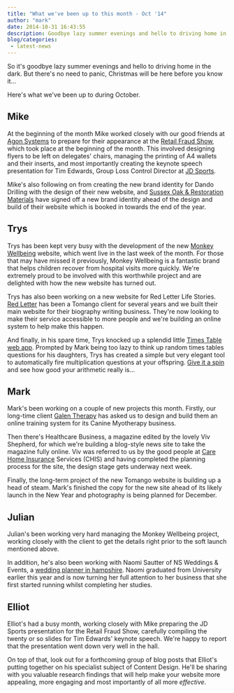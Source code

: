 ```yaml
---
title: "What we've been up to this month - Oct '14"
author: "mark"
date: 2014-10-31 16:43:55
description: Goodbye lazy summer evenings and hello to driving home in the dark. Here's what we've been up to in October...
blog/categories: 
 - latest-news
---
```


So it's goodbye lazy summer evenings and hello to driving home in the dark. But there's no need to panic, Christmas will be here before you know it...

Here's what we've been up to during October.

## Mike

At the beginning of the month Mike worked closely with our good friends at [Agon Systems](http://www.agon-systems.com) to prepare for their appearance at the [Retail Fraud Show](http://www.retailfraud.com/retail-fraud-show/), which took place at the beginning of the month. This involved designing flyers to be left on delegates' chairs, managing the printing of A4 wallets and their inserts, and most importantly creating the keynote speech presentation for Tim Edwards, Group Loss Control Director at [JD Sports](http://www.jdsports.co.uk/).

Mike's also following on from creating the new brand identity for Dando Drilling with the design of their new website, and [Sussex Oak &amp; Restoration Materials](http://www.tomango.co.uk/created/sussex-oak/) have signed off a new brand identity ahead of the design and build of their website which is booked in towards the end of the year.

## Trys

Trys has been kept very busy with the development of the new [Monkey Wellbeing](https://www.monkeywellbeing.com/) website, which went live in the last week of the month. For those that may have missed it previously, Monkey Wellbeing is a fantastic brand that helps children recover from hospital visits more quickly. We're extremely proud to be involved with this worthwhile project and are delighted with how the new website has turned out.

Trys has also been working on a new website for Red Letter Life Stories. [Red Letter](http://www.redletterbooks.co.uk/) has been a Tomango client for several years and we built their main website for their biography writing business. They're now looking to make their service accessible to more people and we're building an online system to help make this happen.

And finally, in his spare time, Trys knocked up a splendid little [Times Table web app](http://trysmudford.com/lab/times/). Prompted by Mark being too lazy to think up random times tables questions for his daughters, Trys has created a simple but very elegant tool to automatically fire multiplication questions at your offspring. [Give it a spin](http://trysmudford.com/lab/times/) and see how good your arithmetic really is...

## Mark

Mark's been working on a couple of new projects this month. Firstly, our long-time client [Galen Therapy](http://www.caninetherapy.co.uk/) has asked us to design and build them an online training system for its Canine Myotherapy business.

Then there's Healthcare Business, a magazine edited by the lovely Viv Shepherd, for which we're building a blog-style news site to take the magazine fully online. Viv was referred to us by the good people at [Care Home Insurance](http://www.care-home-insurance.co.uk) Services (CHIS) and having completed the planning process for the site, the design stage gets underway next week.

Finally, the long-term project of the new Tomango website is building up a head of steam. Mark's finished the copy for the new site ahead of its likely launch in the New Year and photography is being planned for December.

## Julian

Julian's been working very hard managing the Monkey Wellbeing project, working closely with the client to get the details right prior to the soft launch mentioned above.

In addition, he's also been working with Naomi Sautter of NS Weddings &amp; Events, a [wedding planner in hampshire](http://www.nsweddingsandevents.com). Naomi graduated from University earlier this year and is now turning her full attention to her business that she first started running whilst completing her studies.

## Elliot

Elliot's had a busy month, working closely with Mike preparing the JD Sports presentation for the Retail Fraud Show, carefully compiling the twenty or so slides for Tim Edwards' keynote speech. We're happy to report that the presentation went down very well in the hall.

On top of that, look out for a forthcoming group of blog posts that Elliot's putting together on his specialist subject of Content Design. He'll be sharing with you valuable research findings that will help make your website more appealing, more engaging and most importantly of all more *effective*.


